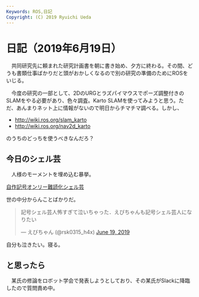 ```yaml
---
Keywords: ROS,日記
Copyright: (C) 2019 Ryuichi Ueda
---
```


# 日記（2019年6月19日） 

　共同研究先に頼まれた研究計画書を朝に書き始め、夕方に終わる。その間、どうも書類仕事ばかりだと頭がおかしくなるので別の研究の準備のためにROSをいじる。


　今度の研究の一部として、2DのURGとラズパイマウスでポーズ調整付きのSLAMをやる必要があり、色々調査。Karto SLAMを使ってみようと思う。ただ、あんまりネット上に情報がないので明日からチマチマ調べる。しかし、

* http://wiki.ros.org/slam_karto
* http://wiki.ros.org/nav2d_karto

のうちのどっちを使うべきなんだろ？

## 今日のシェル芸

　人様のモーメントを埋め込む暴挙。

<a class="twitter-moment" href="https://twitter.com/i/moments/1141268330973560832?ref_src=twsrc%5Etfw">自作記号オンリー難読化シェル芸</a> <script async src="https://platform.twitter.com/widgets.js" charset="utf-8"></script> 


世の中分からんことばかりだ。

<blockquote class="twitter-tweet" data-partner="tweetdeck"><p lang="ja" dir="ltr">記号シェル芸人怖すぎて泣いちゃった．えびちゃんも記号シェル芸人になりたい</p>&mdash; えびちゃん (@rsk0315_h4x) <a href="https://twitter.com/rsk0315_h4x/status/1141349849176035329?ref_src=twsrc%5Etfw">June 19, 2019</a></blockquote>
<script async src="https://platform.twitter.com/widgets.js" charset="utf-8"></script>


自分も泣きたい。寝る。

## と思ったら

　某氏の修論をロボット学会で発表しようとしており、その某氏がSlackに降臨したので質問責め中。
